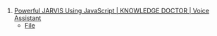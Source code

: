1. [Powerful JARVIS Using JavaScript | KNOWLEDGE DOCTOR | Voice Assistant](https://youtu.be/LcEzEdXd4V8)
    - [File](./JARVIS_PROJECT/)